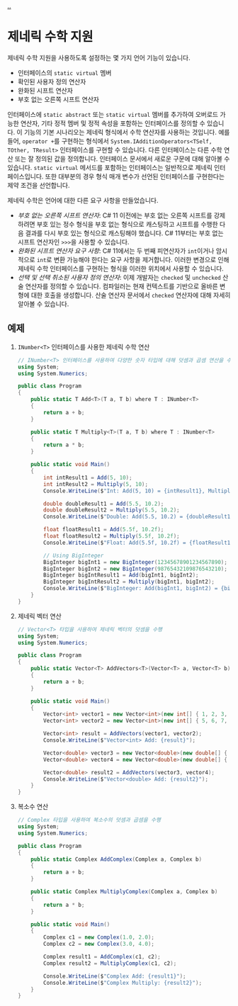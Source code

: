 [..](../README.md)

# 제네릭 수학 지원

제네릭 수학 지원을 사용하도록 설정하는 몇 가지 언어 기능이 있습니다.

- 인터페이스의 `static virtual` 멤버
- 확인된 사용자 정의 연산자
- 완화된 시프트 연산자
- 부호 없는 오른쪽 시프트 연산자

인터페이스에 `static abstract` 또는 `static virtual` 멤버를 추가하여 오버로드 가능한 연산자, 기타 정적 멤버 및 정적 속성을 포함하는 인터페이스를 정의할 수 있습니다. 
이 기능의 기본 시나리오는 제네릭 형식에서 수학 연산자를 사용하는 것입니다. 
예를 들어, `operator +`를 구현하는 형식에서 `System.IAdditionOperators<TSelf, TOther, TResult>` 인터페이스를 구현할 수 있습니다. 
다른 인터페이스는 다른 수학 연산 또는 잘 정의된 값을 정의합니다. 
인터페이스 문서에서 새로운 구문에 대해 알아볼 수 있습니다. 
`static virtual` 메서드를 포함하는 인터페이스는 일반적으로 제네릭 인터페이스입니다. 
또한 대부분의 경우 형식 매개 변수가 선언된 인터페이스를 구현한다는 제약 조건을 선언합니다.

제네릭 수학은 언어에 대한 다른 요구 사항을 만들었습니다.

- *부호 없는 오른쪽 시프트 연산자*: C# 11 이전에는 부호 없는 오른쪽 시프트를 강제하려면 부호 있는 정수 형식을 부호 없는 형식으로 캐스팅하고 시프트를 수행한 다음 결과를 다시 부호 있는 형식으로 캐스팅해야 했습니다. C# 11부터는 부호 없는 시프트 연산자인 `>>>`을 사용할 수 있습니다.
- *완화된 시프트 연산자 요구 사항*: C# 11에서는 두 번째 피연산자가 `int`이거나 암시적으로 `int`로 변환 가능해야 한다는 요구 사항을 제거합니다. 이러한 변경으로 인해 제네릭 수학 인터페이스를 구현하는 형식을 이러한 위치에서 사용할 수 있습니다.
- *선택 및 선택 취소된 사용자 정의 연산자*: 이제 개발자는 `checked` 및 `unchecked` 산술 연산자를 정의할 수 있습니다. 컴파일러는 현재 컨텍스트를 기반으로 올바른 변형에 대한 호출을 생성합니다. 산술 연산자 문서에서 `checked` 연산자에 대해 자세히 알아볼 수 있습니다.

## 예제

1. `INumber<T>` 인터페이스를 사용한 제네릭 수학 연산
    ```cs
    // INumber<T> 인터페이스를 사용하여 다양한 숫자 타입에 대해 덧셈과 곱셈 연산을 수행하는 제네릭 메서드
    using System;
    using System.Numerics;

    public class Program
    {
        public static T Add<T>(T a, T b) where T : INumber<T>
        {
            return a + b;
        }

        public static T Multiply<T>(T a, T b) where T : INumber<T>
        {
            return a * b;
        }

        public static void Main()
        {
            int intResult1 = Add(5, 10);
            int intResult2 = Multiply(5, 10);
            Console.WriteLine($"Int: Add(5, 10) = {intResult1}, Multiply(5, 10) = {intResult2}");

            double doubleResult1 = Add(5.5, 10.2);
            double doubleResult2 = Multiply(5.5, 10.2);
            Console.WriteLine($"Double: Add(5.5, 10.2) = {doubleResult1}, Multiply(5.5, 10.2) = {doubleResult2}");

            float floatResult1 = Add(5.5f, 10.2f);
            float floatResult2 = Multiply(5.5f, 10.2f);
            Console.WriteLine($"Float: Add(5.5f, 10.2f) = {floatResult1}, Multiply(5.5f, 10.2f) = {floatResult2}");

            // Using BigInteger
            BigInteger bigInt1 = new BigInteger(12345678901234567890);
            BigInteger bigInt2 = new BigInteger(98765432109876543210);
            BigInteger bigIntResult1 = Add(bigInt1, bigInt2);
            BigInteger bigIntResult2 = Multiply(bigInt1, bigInt2);
            Console.WriteLine($"BigInteger: Add(bigInt1, bigInt2) = {bigIntResult1}, Multiply(bigInt1, bigInt2) = {bigIntResult2}");
        }
    }
    ```

2. 제네릭 벡터 연산
    ```cs
    // Vector<T> 타입을 사용하여 제네릭 벡터의 덧셈을 수행
    using System;
    using System.Numerics;

    public class Program
    {
        public static Vector<T> AddVectors<T>(Vector<T> a, Vector<T> b) where T : struct, INumber<T>
        {
            return a + b;
        }

        public static void Main()
        {
            Vector<int> vector1 = new Vector<int>(new int[] { 1, 2, 3, 4 });
            Vector<int> vector2 = new Vector<int>(new int[] { 5, 6, 7, 8 });

            Vector<int> result = AddVectors(vector1, vector2);
            Console.WriteLine($"Vector<int> Add: {result}");

            Vector<double> vector3 = new Vector<double>(new double[] { 1.1, 2.2, 3.3, 4.4 });
            Vector<double> vector4 = new Vector<double>(new double[] { 5.5, 6.6, 7.7, 8.8 });

            Vector<double> result2 = AddVectors(vector3, vector4);
            Console.WriteLine($"Vector<double> Add: {result2}");
        }
    }
    ```

3. 복소수 연산
    ```cs
    // Complex 타입을 사용하여 복소수의 덧셈과 곱셈을 수행
    using System;
    using System.Numerics;

    public class Program
    {
        public static Complex AddComplex(Complex a, Complex b)
        {
            return a + b;
        }

        public static Complex MultiplyComplex(Complex a, Complex b)
        {
            return a * b;
        }

        public static void Main()
        {
            Complex c1 = new Complex(1.0, 2.0);
            Complex c2 = new Complex(3.0, 4.0);

            Complex result1 = AddComplex(c1, c2);
            Complex result2 = MultiplyComplex(c1, c2);

            Console.WriteLine($"Complex Add: {result1}");
            Console.WriteLine($"Complex Multiply: {result2}");
        }
    }
    ```
